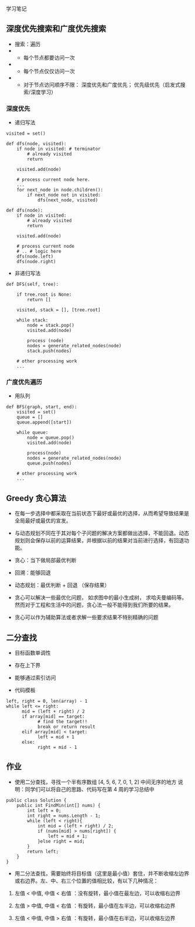 学习笔记

## 深度优先搜索和广度优先搜索
- 搜索：遍历
- - 每个节点都要访问一次
- - 每个节点仅仅访问一次
- - 对于节点访问顺序不限： 深度优先和广度优先； 优先级优先（启发式搜索/深度学习）
### 深度优先
- 递归写法
```
visited = set() 

def dfs(node, visited):
    if node in visited: # terminator
    	# already visited 
    	return 

	visited.add(node) 

	# process current node here. 
	...
	for next_node in node.children(): 
		if next_node not in visited: 
			dfs(next_node, visited)

```

```
def dfs(node):
    if node in visited:
        # already visited
        return
    
    visited.add(node)

    # process current node
    # .. # logic here
    dfs(node.left)
    dfs(node.right)
```

- 非递归写法

```
def DFS(self, tree): 

	if tree.root is None: 
		return [] 

	visited, stack = [], [tree.root]

	while stack: 
		node = stack.pop() 
		visited.add(node)

		process (node) 
		nodes = generate_related_nodes(node) 
		stack.push(nodes) 

	# other processing work 
	...
```
### 广度优先遍历
- 用队列
```
def BFS(graph, start, end):
    visited = set()
	queue = [] 
	queue.append([start]) 

	while queue: 
		node = queue.pop() 
		visited.add(node)

		process(node) 
		nodes = generate_related_nodes(node) 
		queue.push(nodes)

	# other processing work 
	...
```



## Greedy 贪心算法
- 在每一步选择中都采取在当前状态下最好或最优的选择，从而希望导致结果是全局最好或最优的宣发。
- 与动态规划不同在于其对每个子问题的解决方案都做出选择，不能回退。动态规划则会保存以前的运算结果，并根据以前的结果对当前进行选择，有回退功能。


- 贪心：当下做局部最优判断
- 回溯：能够回退
- 动态规划：最优判断 + 回退 （保存结果）

- 贪心可以解决一些最优化问题， 如求图中的最小生成树， 求哈夫曼编码等。然而对于工程和生活中的问题，贪心法一般不能得到我们所要的结果。
- 贪心可以作为辅助算法或者求解一些要求结果不特别精确的问题



## 二分查找
- 目标函数单调性
- 存在上下界
- 能够通过索引访问

- 代码模板
```
left, right = 0, len(array) - 1 
while left <= right: 
	  mid = (left + right) / 2 
	  if array[mid] == target: 
		    # find the target!! 
		    break or return result 
	  elif array[mid] < target: 
		    left = mid + 1 
	  else: 
		    right = mid - 1

```



## 作业
- 使用二分查找，寻找一个半有序数组 [4, 5, 6, 7, 0, 1, 2] 中间无序的地方
说明：同学们可以将自己的思路、代码写在第 4 周的学习总结中

```
public class Solution {
    public int FindMin(int[] nums) {
        int left = 0;
        int right = nums.Length - 1;
        while (left < right){
            int mid = (left + right) / 2;
            if (nums[mid] > nums[right]) {
                left = mid + 1;
            }else right = mid;
        }
        return left;
    }
}
```


- 用二分法查找，需要始终将目标值（这里是最小值）套住，并不断收缩左边界或右边界。左、中、右三个位置的值相比较，有以下几种情况：
1. 左值 < 中值, 中值 < 右值 ：没有旋转，最小值在最左边，可以收缩右边界
 
2. 左值 > 中值, 中值 < 右值 ：有旋转，最小值在左半边，可以收缩右边界
 
3. 左值 < 中值, 中值 > 右值 ：有旋转，最小值在右半边，可以收缩左边界

 